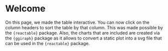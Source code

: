 # Welcome

On this page, we made the table interactive.
You can now click on the column headers to sort the table by that column.
This was made possible by the `{reactable}` package.
Also, the charts that are included are created via the `{ggiraph}` package as it allows to convert a static plot into a svg file that can be used in the `{reactable}` package.
